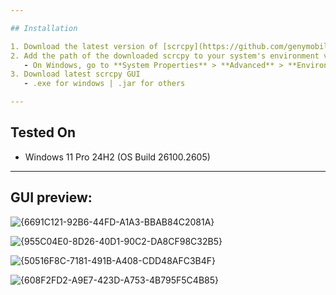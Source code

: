 ```yaml
---

## Installation

1. Download the latest version of [scrcpy](https://github.com/genymobile/scrcpy/) from the official GitHub repository.
2. Add the path of the downloaded scrcpy to your system's environment variables.
   - On Windows, go to **System Properties** > **Advanced** > **Environment Variables**, then add the path to the `Path` variable.
3. Download latest scrcpy GUI
   - .exe for windows | .jar for others

---
```


## Tested On

- Windows 11 Pro 24H2 (OS Build 26100.2605)

---

## GUI preview:
![{6691C121-92B6-44FD-A1A3-BBAB84C2081A}](https://github.com/user-attachments/assets/f05497ba-59b9-4b5e-a75c-9db45c4f270d)

![{955C04E0-8D26-40D1-90C2-DA8CF98C32B5}](https://github.com/user-attachments/assets/b5a173aa-588c-4e62-9104-1717f230656c)

![{50516F8C-7181-491B-A408-CDD48AFC3B4F}](https://github.com/user-attachments/assets/c5c9f7ac-5120-4b8a-951c-d8d9890a836c)

![{608F2FD2-A9E7-423D-A753-4B795F5C4B85}](https://github.com/user-attachments/assets/d588b029-55b8-4dbc-8b55-62403fdcdfd3)
